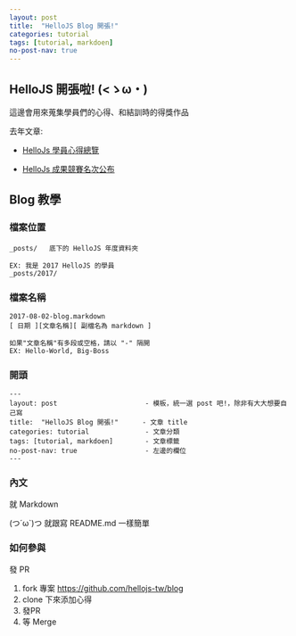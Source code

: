 ```yaml
---
layout: post
title:  "HelloJS Blog 開張!"
categories: tutorial
tags: [tutorial, markdoen]
no-post-nav: true
---
```


## HelloJS 開張啦! (<ゝω・) 

這邊會用來蒐集學員們的心得、和結訓時的得獎作品

去年文章:

- [HelloJs 學員心得總覽](http://trunk-studio.com/blog/hellojs-xue-yuan-xin-de-zong-lan/)

- [HelloJs 成果競賽名次公布](http://trunk-studio.com/blog/hellojs-cheng-guo-jing-sai-ming-ci-gong-bu/)

## Blog 教學

### 檔案位置

```
_posts/   底下的 HelloJS 年度資料夾

EX: 我是 2017 HelloJS 的學員
_posts/2017/
```

### 檔案名稱

```
2017-08-02-blog.markdown
[ 日期 ][文章名稱][ 副檔名為 markdown ]

如果"文章名稱"有多段或空格，請以 "-" 隔開
EX: Hello-World, Big-Boss
```

### 開頭
```
---
layout: post                      - 模板，統一選 post 吧!，除非有大大想要自己寫
title:  "HelloJS Blog 開張!"      - 文章 title
categories: tutorial              - 文章分類
tags: [tutorial, markdoen]        - 文章標籤
no-post-nav: true                 - 左邊的欄位
---
```

### 內文

就 Markdown 

(つ´ω`)つ 就跟寫 README.md 一樣簡單

### 如何參與

發 PR

1. fork 專案 https://github.com/hellojs-tw/blog
2. clone 下來添加心得
3. 發PR
4. 等 Merge 

